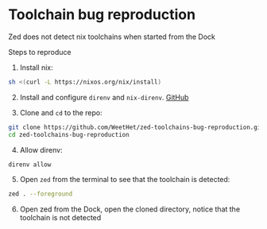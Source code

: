 # Toolchain bug reproduction

Zed does not detect nix toolchains when started from the Dock

Steps to reproduce

1. Install nix:

```sh
sh <(curl -L https://nixos.org/nix/install)
```

2. Install and configure `direnv` and `nix-direnv`. [GitHub](https://github.com/nix-community/nix-direnv)

3. Clone and `cd` to the repo:

```sh
git clone https://github.com/WeetHet/zed-toolchains-bug-reproduction.git
cd zed-toolchains-bug-reproduction
```

4. Allow direnv:

```sh
direnv allow
```

5. Open `zed` from the terminal to see that the toolchain is detected:

```sh
zed . --foreground
```

6. Open zed from the Dock, open the cloned directory, notice that the toolchain is not detected
